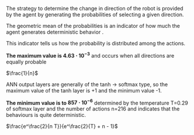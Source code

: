 The strategy to determine the change in direction of the robot is provided by the agent by generating the probabilities of selecting a given direction.

The geometric mean of the probabilities is an indicator of how much the agent generates deterministic behavior .

This indicator tells us how the probability is distributed among the actions.

**The maximum value is $4.63 \cdot 10^{-3}$**
 and occurs when all directions are equally probable

$\frac{1}{n}$

ANN output layers are generally of the tanh -> softmax type, so the maximum value of the tanh layer is +1 and the minimum value -1.

**The minimum value is to $857 \cdot 10^{-6}$** determined by the temperature T=0.29 of softmax layer and the number of actions n=216 and indicates that the behaviours is quite deterministic.

$\frac{e^\frac{2}{n  T}}{e^\frac{2}{T} + n - 1}$
